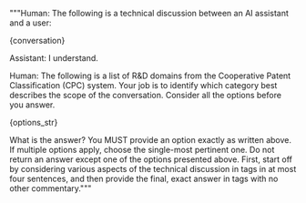 """Human: The following is a technical discussion between an AI assistant and a user:

{conversation}

Assistant: I understand.

Human: The following is a list of R&D domains from the Cooperative Patent Classification (CPC) system. Your job is to identify which category best describes the scope of the conversation. Consider all the options before you answer.

{options_str}

What is the answer? You MUST provide an option exactly as written above. If multiple options apply, choose the single-most pertinent one. Do not return an answer except one of the options presented above. First, start off by considering various aspects of the technical discussion in <scratchpad> tags in at most four sentences, and then provide the final, exact answer in <answer> tags with no other commentary."""